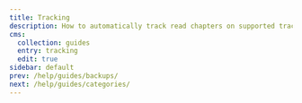 ```yaml
---
title: Tracking
description: How to automatically track read chapters on supported trackers.
cms:
  collection: guides
  entry: tracking
  edit: true
sidebar: default
prev: /help/guides/backups/
next: /help/guides/categories/
---
```

